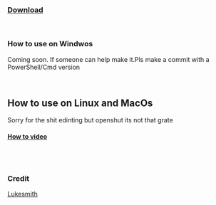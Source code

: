 ### [Download](https://cutt.ly/SzD8XwX)

<br>


### How to use on Windwos

Coming soon. If someone can help make it.Pls make a commit with a PowerShell/Cmd version

<br>

## How to use on Linux and MacOs

Sorry for the shit edinting but openshut its not that grate 

#### [How to video](https://cutt.ly/TxE2zRb)


<br>
<br>


### Credit 

[Lukesmith](https://cutt.ly/TzD8ROH)
